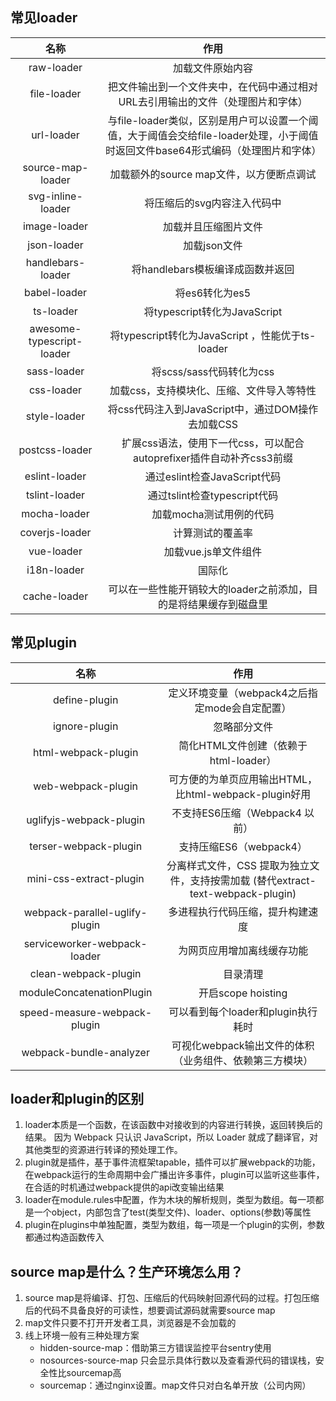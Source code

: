## 常见loader
| 名称 | 作用 |
| :--------: | :----------: |
|   raw-loader  |  加载文件原始内容  |
|   file-loader |   把文件输出到一个文件夹中，在代码中通过相对URL去引用输出的文件（处理图片和字体）|
|   url-loader  |   与file-loader类似，区别是用户可以设置一个阈值，大于阈值会交给file-loader处理，小于阈值时返回文件base64形式编码（处理图片和字体）|
|   source-map-loader  |  加载额外的source map文件，以方便断点调试  |
|   svg-inline-loader   |   将压缩后的svg内容注入代码中 |
|   image-loader    |   加载并且压缩图片文件   |
|   json-loader     |   加载json文件    |
|   handlebars-loader   |   将handlebars模板编译成函数并返回    |
|   babel-loader    |   将es6转化为es5  |
|   ts-loader   |   将typescript转化为JavaScript    |
|   awesome-typescript-loader   |     将typescript转化为JavaScript ，性能优于ts-loader |
|   sass-loader     |   将scss/sass代码转化为css    |
|   css-loader      |   加载css，支持模块化、压缩、文件导入等特性   |
|   style-loader    |   将css代码注入到JavaScript中，通过DOM操作去加载CSS   |  
|   postcss-loader  |   扩展css语法，使用下一代css，可以配合autoprefixer插件自动补齐css3前缀    |
|   eslint-loader   |   通过eslint检查JavaScript代码    |
|   tslint-loader   |   通过tslint检查typescript代码    |
|   mocha-loader    |   加载mocha测试用例的代码     |
|   coverjs-loader  |   计算测试的覆盖率    |
|   vue-loader      |   加载vue.js单文件组件    |
|   i18n-loader     |   国际化      |
|   cache-loader    |   可以在一些性能开销较大的loader之前添加，目的是将结果缓存到磁盘里    |

## 常见plugin
| 名称 | 作用 |
| :--------: | :----------: |
|   define-plugin   |   定义环境变量（webpack4之后指定mode会自定配置）  |
|   ignore-plugin   |   忽略部分文件    |
|   html-webpack-plugin     |   简化HTML文件创建（依赖于html-loader）|
|   web-webpack-plugin  |   可方便的为单页应用输出HTML，比html-webpack-plugin好用   |
|   uglifyjs-webpack-plugin |   不支持ES6压缩（Webpack4 以前）   |
|   terser-webpack-plugin   |   支持压缩ES6（webpack4）|
|   mini-css-extract-plugin  |   分离样式文件，CSS 提取为独立文件，支持按需加载 (替代extract-text-webpack-plugin)   |
|   webpack-parallel-uglify-plugin  |   多进程执行代码压缩，提升构建速度    |
|   serviceworker-webpack-loader    |   为网页应用增加离线缓存功能  |
|   clean-webpack-plugin    |   目录清理    |
|   moduleConcatenationPlugin   |   开启scope hoisting  |
|   speed-measure-webpack-plugin    |   可以看到每个loader和plugin执行耗时  |
|   webpack-bundle-analyzer    |    可视化webpack输出文件的体积（业务组件、依赖第三方模块）|

## loader和plugin的区别
1. loader本质是一个函数，在该函数中对接收到的内容进行转换，返回转换后的结果。 因为 Webpack 只认识 JavaScript，所以 Loader 就成了翻译官，对其他类型的资源进行转译的预处理工作。
2. plugin就是插件，基于事件流框架tapable，插件可以扩展webpack的功能，在webpack运行的生命周期中会广播出许多事件，plugin可以监听这些事件，在合适的时机通过webpack提供的api改变输出结果
3. loader在module.rules中配置，作为木块的解析规则，类型为数组。每一项都是一个object，内部包含了test(类型文件)、loader、options(参数)等属性
4. plugin在plugins中单独配置，类型为数组，每一项是一个plugin的实例，参数都通过构造函数传入

## source map是什么？生产环境怎么用？
1. source map是将编译、打包、压缩后的代码映射回源代码的过程。打包压缩后的代码不具备良好的可读性，想要调试源码就需要source map
2. map文件只要不打开开发者工具，浏览器是不会加载的
3. 线上环境一般有三种处理方案
    - hidden-source-map：借助第三方错误监控平台sentry使用
    - nosources-source-map  只会显示具体行数以及查看源代码的错误栈，安全性比sourcemap高
    - sourcemap：通过nginx设置。map文件只对白名单开放（公司内网）